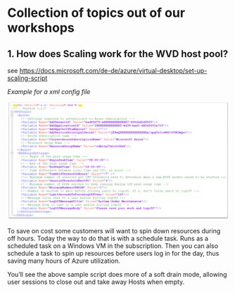# Collection of topics out of our workshops

## 1. How does Scaling work for the WVD host pool?

see https://docs.microsoft.com/de-de/azure/virtual-desktop/set-up-scaling-script 

_Example for a xml config file_

![Screenshot XML File](../9_images/scaling-xml.png)


To save on cost some customers will want to spin down resources during off hours. Today the way to do that is with a schedule task. Runs as a scheduled task on a Windows VM in the subscription. Then you can also schedule a task to spin up resources before users log in for the day, thus saving many hours of Azure utilization.

You’ll see the above sample script does more of a soft drain mode, allowing user sessions to close out and take away Hosts when empty.
